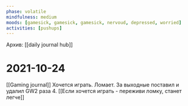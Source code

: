 ```yaml
---
phase: volatile
mindfulness: medium
moods: [gamesick, gamesick, gamesick, nervoud, depressed, worried]
activities: [pushups]
---
```

Архив: [[daily journal hub]]
# 2021-10-24
[[Gaming journal]]
Хочется играть. Ломает.
За выходные поставил и удалил GW2 раза 4.
[[Если хочется играть - переживи ломку, станет легче]]
